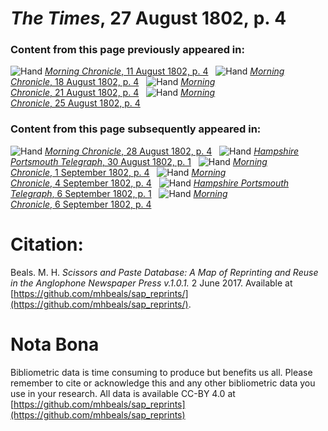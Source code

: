 # *The Times*, 27 August 1802, p. 4  
  
### Content from this page previously appeared in:  
![Hand](http://scissorsandpaste.net/wp-content/uploads/2017/06/smallhandpointer.png) [*Morning Chronicle*, 11 August 1802, p. 4](https://mhbeals.github.io/sap_html/Morning-Chronicle/Morning-Chronicle-11-August-1802-p-4)  
![Hand](http://scissorsandpaste.net/wp-content/uploads/2017/06/smallhandpointer.png) [*Morning Chronicle*, 18 August 1802, p. 4](https://mhbeals.github.io/sap_html/Morning-Chronicle/Morning-Chronicle-18-August-1802-p-4)  
![Hand](http://scissorsandpaste.net/wp-content/uploads/2017/06/smallhandpointer.png) [*Morning Chronicle*, 21 August 1802, p. 4](https://mhbeals.github.io/sap_html/Morning-Chronicle/Morning-Chronicle-21-August-1802-p-4)  
![Hand](http://scissorsandpaste.net/wp-content/uploads/2017/06/smallhandpointer.png) [*Morning Chronicle*, 25 August 1802, p. 4](https://mhbeals.github.io/sap_html/Morning-Chronicle/Morning-Chronicle-25-August-1802-p-4)  
  
### Content from this page subsequently appeared in:  
![Hand](http://scissorsandpaste.net/wp-content/uploads/2017/06/smallhandpointer.png) [*Morning Chronicle*, 28 August 1802, p. 4](https://mhbeals.github.io/sap_html/Morning-Chronicle/Morning-Chronicle-28-August-1802-p-4)  
![Hand](http://scissorsandpaste.net/wp-content/uploads/2017/06/smallhandpointer.png) [*Hampshire Portsmouth Telegraph*, 30 August 1802, p. 1](https://mhbeals.github.io/sap_html/Hampshire-Portsmouth-Telegraph/Hampshire-Portsmouth-Telegraph-30-August-1802-p-1)  
![Hand](http://scissorsandpaste.net/wp-content/uploads/2017/06/smallhandpointer.png) [*Morning Chronicle*, 1 September 1802, p. 4](https://mhbeals.github.io/sap_html/Morning-Chronicle/Morning-Chronicle-1-September-1802-p-4)  
![Hand](http://scissorsandpaste.net/wp-content/uploads/2017/06/smallhandpointer.png) [*Morning Chronicle*, 4 September 1802, p. 4](https://mhbeals.github.io/sap_html/Morning-Chronicle/Morning-Chronicle-4-September-1802-p-4)  
![Hand](http://scissorsandpaste.net/wp-content/uploads/2017/06/smallhandpointer.png) [*Hampshire Portsmouth Telegraph*, 6 September 1802, p. 1](https://mhbeals.github.io/sap_html/Hampshire-Portsmouth-Telegraph/Hampshire-Portsmouth-Telegraph-6-September-1802-p-1)  
![Hand](http://scissorsandpaste.net/wp-content/uploads/2017/06/smallhandpointer.png) [*Morning Chronicle*, 6 September 1802, p. 4](https://mhbeals.github.io/sap_html/Morning-Chronicle/Morning-Chronicle-6-September-1802-p-4)  


# Citation: 

Beals. M. H. *Scissors and Paste Database: A Map of Reprinting and Reuse in the Anglophone Newspaper Press v.1.0.1.* 2 June 2017. Available at [https://github.com/mhbeals/sap_reprints/](https://github.com/mhbeals/sap_reprints/). 

# Nota Bona

Bibliometric data is time consuming to produce but benefits us all. Please remember to cite or acknowledge this and any other bibliometric data you use in your research. All data is available CC-BY 4.0 at [https://github.com/mhbeals/sap_reprints](https://github.com/mhbeals/sap_reprints)